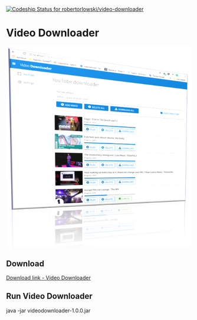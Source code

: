 [ ![Codeship Status for robertorlowski/video-downloader](https://app.codeship.com/projects/ea302c40-d569-0135-6aee-32007023a827/status?branch=master)](https://app.codeship.com/projects/263117)
											 
								   
# Video Downloader #
![](doc/img/videodownloader_2.PNG)

## Download ##
[Download link - Video Downloader](https://github.com/robertorlowski/video-downloader/releases/latest#link)

## Run Video Downloader ##
java -jar videodownloader-1.0.0.jar
